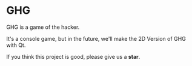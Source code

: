 # GHG

GHG is a game of the hacker.

It's a console game, but in the future, we'll make the 2D Version of GHG with Qt.

If you think this project is good, please give us a **star**.
